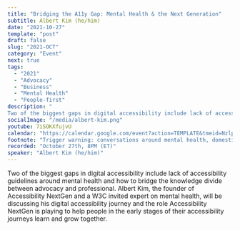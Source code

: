 ```yaml
---
title: "Bridging the A11y Gap: Mental Health & the Next Generation"
subtitle: Albert Kim (he/him)
date: "2021-10-27"
template: "post"
draft: false
slug: "2021-OCT"
category: "Event"
next: true
tags:
  - "2021"
  - "Advocacy"
  - "Business"
  - "Mental Health"
  - "People-first"
description: "
Two of the biggest gaps in digital accessibility include lack of accessibility guidelines around mental health and how to bridge the knowledge divide between advocacy and professional. Albert Kim, the founder of Accessibility NextGen and a W3C invited expert on mental health, will be discussing his digital accessibility journey and the role Accessibility NextGen is playing to help people in the early stages of their accessibility journeys learn and grow together."
socialImage: "/media/albert-kim.png"
youtube: 7iSOKXfujvU
calendar: "https://calendar.google.com/event?action=TEMPLATE&tmeid=NzlpY28ya3ZwaTkyZmtpOTg2MmQwc2UzNHAgYWNjZXNzaWJpbGl0eXRhbGtzQG0&tmsrc=accessibilitytalks%40gmail.com"
footnote: "Trigger warning: conversations around mental health, domestic violence, eating disorders, and suicide."
recorded: "October 27th, 8PM (ET)"
speaker: "Albert Kim (he/him)"
---
```

Two of the biggest gaps in digital accessibility include lack of accessibility guidelines around mental health and how to bridge the knowledge divide between advocacy and professional. Albert Kim, the founder of Accessibility NextGen and a W3C invited expert on mental health, will be discussing his digital accessibility journey and the role Accessibility NextGen is playing to help people in the early stages of their accessibility journeys learn and grow together.
